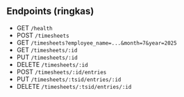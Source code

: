 ## Endpoints (ringkas)

- GET `/health`
- POST `/timesheets`
- GET `/timesheets?employee_name=...&month=7&year=2025`
- GET `/timesheets/:id`
- PUT `/timesheets/:id`
- DELETE `/timesheets/:id`
- POST `/timesheets/:id/entries`
- PUT `/timesheets/:tsid/entries/:id`
- DELETE `/timesheets/:tsid/entries/:id`
